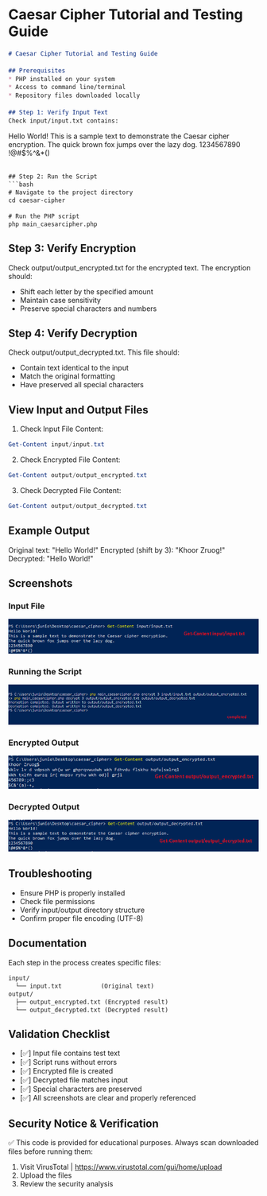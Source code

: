 # Caesar Cipher Tutorial and Testing Guide

```markdown
# Caesar Cipher Tutorial and Testing Guide

## Prerequisites
* PHP installed on your system
* Access to command line/terminal
* Repository files downloaded locally

## Step 1: Verify Input Text
Check input/input.txt contains:
```
Hello World! This is a sample text to demonstrate the Caesar cipher encryption. The quick brown fox jumps over the lazy dog. 1234567890 !@#$%^&*()
```

## Step 2: Run the Script
```bash
# Navigate to the project directory
cd caesar-cipher

# Run the PHP script
php main_caesarcipher.php
```

## Step 3: Verify Encryption
Check output/output_encrypted.txt for the encrypted text. The encryption should:
* Shift each letter by the specified amount
* Maintain case sensitivity
* Preserve special characters and numbers

## Step 4: Verify Decryption
Check output/output_decrypted.txt. This file should:
* Contain text identical to the input
* Match the original formatting
* Have preserved all special characters

## View Input and Output Files
1. Check Input File Content:
```powershell
Get-Content input/input.txt
```

2. Check Encrypted File Content:
```powershell
Get-Content output/output_encrypted.txt
```

3. Check Decrypted File Content:
```powershell
Get-Content output/output_decrypted.txt
```

## Example Output
Original text: "Hello World!"
Encrypted (shift by 3): "Khoor Zruog!"
Decrypted: "Hello World!"

## Screenshots
### Input File
![Step 1 - Input File](images/input.png)

### Running the Script
![Step 2 - Running Script](images/running.png)

### Encrypted Output
![Step 3 - Encrypted Output](images/encrypted.png)

### Decrypted Output 
![Step 4 - Decrypted Output](images/decrypted.png)

## Troubleshooting
* Ensure PHP is properly installed
* Check file permissions
* Verify input/output directory structure
* Confirm proper file encoding (UTF-8)

## Documentation
Each step in the process creates specific files:
```
input/
  └── input.txt           (Original text)
output/
  ├── output_encrypted.txt (Encrypted result)
  └── output_decrypted.txt (Decrypted result)
```

## Validation Checklist
- [✅] Input file contains test text
- [✅] Script runs without errors
- [✅] Encrypted file is created
- [✅] Decrypted file matches input
- [✅] Special characters are preserved
- [✅] All screenshots are clear and properly referenced

## Security Notice & Verification
✅ This code is provided for educational purposes. Always scan downloaded files before running them:
1. Visit VirusTotal | https://www.virustotal.com/gui/home/upload
2. Upload the files
3. Review the security analysis
```
